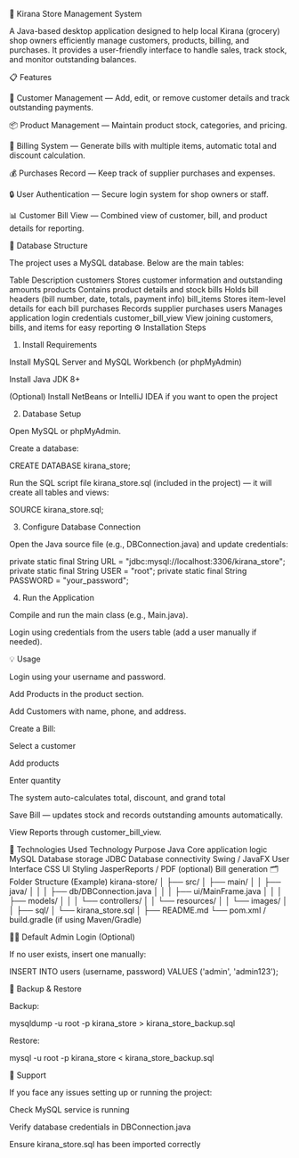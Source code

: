 🏪 Kirana Store Management System

A Java-based desktop application designed to help local Kirana (grocery) shop owners efficiently manage customers, products, billing, and purchases.
It provides a user-friendly interface to handle sales, track stock, and monitor outstanding balances.

📋 Features

👤 Customer Management — Add, edit, or remove customer details and track outstanding payments.

📦 Product Management — Maintain product stock, categories, and pricing.

🧾 Billing System — Generate bills with multiple items, automatic total and discount calculation.

💰 Purchases Record — Keep track of supplier purchases and expenses.

🔒 User Authentication — Secure login system for shop owners or staff.

📊 Customer Bill View — Combined view of customer, bill, and product details for reporting.

🧱 Database Structure

The project uses a MySQL database. Below are the main tables:

Table	Description
customers	Stores customer information and outstanding amounts
products	Contains product details and stock
bills	Holds bill headers (bill number, date, totals, payment info)
bill_items	Stores item-level details for each bill
purchases	Records supplier purchases
users	Manages application login credentials
customer_bill_view	View joining customers, bills, and items for easy reporting
⚙️ Installation Steps
1. Install Requirements

Install MySQL Server and MySQL Workbench (or phpMyAdmin)

Install Java JDK 8+

(Optional) Install NetBeans or IntelliJ IDEA if you want to open the project

2. Database Setup

Open MySQL or phpMyAdmin.

Create a database:

CREATE DATABASE kirana_store;


Run the SQL script file kirana_store.sql (included in the project) — it will create all tables and views:

SOURCE kirana_store.sql;

3. Configure Database Connection

Open the Java source file (e.g., DBConnection.java) and update credentials:

private static final String URL = "jdbc:mysql://localhost:3306/kirana_store";
private static final String USER = "root";
private static final String PASSWORD = "your_password";

4. Run the Application

Compile and run the main class (e.g., Main.java).

Login using credentials from the users table (add a user manually if needed).

💡 Usage

Login using your username and password.

Add Products in the product section.

Add Customers with name, phone, and address.

Create a Bill:

Select a customer

Add products

Enter quantity

The system auto-calculates total, discount, and grand total

Save Bill — updates stock and records outstanding amounts automatically.

View Reports through customer_bill_view.

🧠 Technologies Used
Technology	Purpose
Java	Core application logic
MySQL	Database storage
JDBC	Database connectivity
Swing / JavaFX	User Interface
CSS	UI Styling
JasperReports / PDF (optional)	Bill generation
🗂️ Folder Structure (Example)
kirana-store/
│
├── src/
│   ├── main/
│   │   ├── java/
│   │   │   ├── db/DBConnection.java
│   │   │   ├── ui/MainFrame.java
│   │   │   ├── models/
│   │   │   └── controllers/
│   │   └── resources/
│   │       └── images/
│   │
├── sql/
│   └── kirana_store.sql
│
├── README.md
└── pom.xml / build.gradle (if using Maven/Gradle)

🧑‍💻 Default Admin Login (Optional)

If no user exists, insert one manually:

INSERT INTO users (username, password) VALUES ('admin', 'admin123');

🧰 Backup & Restore

Backup:

mysqldump -u root -p kirana_store > kirana_store_backup.sql


Restore:

mysql -u root -p kirana_store < kirana_store_backup.sql

💬 Support

If you face any issues setting up or running the project:

Check MySQL service is running

Verify database credentials in DBConnection.java

Ensure kirana_store.sql has been imported correctly
